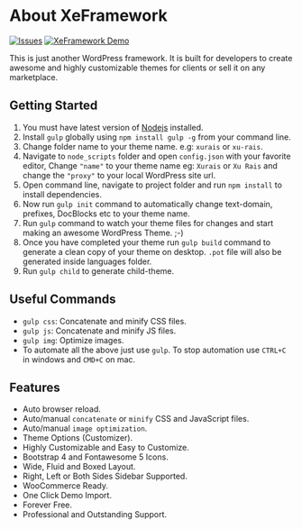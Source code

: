 About XeFramework
=================

[![Issues](https://img.shields.io/github/issues/XeCreators/xe-framework)](https://github.com/XeCreators/xe-framework/issues)
[![XeFramework Demo](https://img.shields.io/badge/XeFramework-demo-blue)](https://demos.xecreators.pk/)

This is just another WordPress framework. It is built for developers to create awesome and highly customizable themes for clients or sell it on any marketplace.

Getting Started
---------------
1. You must have latest version of [Nodejs](https://nodejs.org/en/) installed.
2. Install `gulp` globally using `npm install gulp -g` from your command line.
3. Change folder name to your theme name. e.g: `xurais` or `xu-rais`.
4. Navigate to `node_scripts` folder and open `config.json` with your favorite editor, Change `"name"` to your theme name eg: `Xurais` or `Xu Rais` and change the `"proxy"` to your local WordPress site url.
5. Open command line, navigate to project folder and run `npm install` to install dependencies.
6. Now run `gulp init` command to automatically change text-domain, prefixes, DocBlocks etc to your theme name.
7. Run `gulp` command to watch your theme files for changes and start making an awesome WordPress Theme. ;-)
8. Once you have completed your theme run `gulp build` command to generate a clean copy of your theme on desktop. `.pot` file will also be generated inside languages folder.
9. Run `gulp child` to generate child-theme.

Useful Commands
---------------

* `gulp css`: Concatenate and minify CSS files.
* `gulp js`: Concatenate and minify JS files.
* `gulp img`: Optimize images.
* To automate all the above just use `gulp`. To stop automation use `CTRL+C` in windows and `CMD+C` on mac.

Features
--------

* Auto browser reload.
* Auto/manual `concatenate` or `minify` CSS and JavaScript files.
* Auto/manual `image optimization`.
* Theme Options (Customizer).
* Highly Customizable and Easy to Customize.
* Bootstrap 4 and Fontawesome 5 Icons.
* Wide, Fluid and Boxed Layout.
* Right, Left or Both Sides Sidebar Supported.
* WooCommerce Ready.
* One Click Demo Import.
* Forever Free.
* Professional and Outstanding Support.
